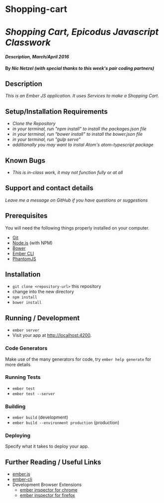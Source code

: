 # Shopping-cart

# _Shopping Cart, Epicodus Javascript Classwork_

#### _Description, March/April 2016_

#### By _**Nic Netzel (with special thanks to this week's pair coding partners)**_

## Description

_This is an Ember JS application. It uses Services to make a Shopping Cart._

## Setup/Installation Requirements

* _Clone the Repository_
* _in your terminal, run  "npm install"   to install the packages.json file_
* _in your terminal, run  "bower install"   to install the bower.json file_
* _in your terminal, run "gulp serve"_
* _additionally you may want to instal Atom's  atom-typescript package_


## Known Bugs

* _This is in-class work, it may not function fully or at all_


## Support and contact details

_Leave me a message on GitHub if you have questions or suggestions_

## Prerequisites

You will need the following things properly installed on your computer.

* [Git](http://git-scm.com/)
* [Node.js](http://nodejs.org/) (with NPM)
* [Bower](http://bower.io/)
* [Ember CLI](http://www.ember-cli.com/)
* [PhantomJS](http://phantomjs.org/)

## Installation

* `git clone <repository-url>` this repository
* change into the new directory
* `npm install`
* `bower install`

## Running / Development

* `ember server`
* Visit your app at [http://localhost:4200](http://localhost:4200).

### Code Generators

Make use of the many generators for code, try `ember help generate` for more details

### Running Tests

* `ember test`
* `ember test --server`

### Building

* `ember build` (development)
* `ember build --environment production` (production)

### Deploying

Specify what it takes to deploy your app.

## Further Reading / Useful Links

* [ember.js](http://emberjs.com/)
* [ember-cli](http://www.ember-cli.com/)
* Development Browser Extensions
  * [ember inspector for chrome](https://chrome.google.com/webstore/detail/ember-inspector/bmdblncegkenkacieihfhpjfppoconhi)
  * [ember inspector for firefox](https://addons.mozilla.org/en-US/firefox/addon/ember-inspector/)

